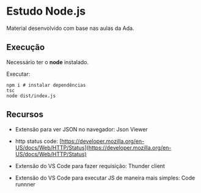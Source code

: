 # Estudo Node.js

Material desenvolvido com base nas aulas da Ada.

## Execução

Necessário ter o **node** instalado.

Executar:

```
npm i # instalar dependências
tsc
node dist/index.js
```

## Recursos

* Extensão para ver JSON no navegador: Json Viewer

* http status code: [https://developer.mozilla.org/en-US/docs/Web/HTTP/Status](https://developer.mozilla.org/en-US/docs/Web/HTTP/Status)

* Extensão do VS Code para fazer requisição: Thunder client

* Extensão do VS Code para executar JS de maneira mais simples: Code runnner